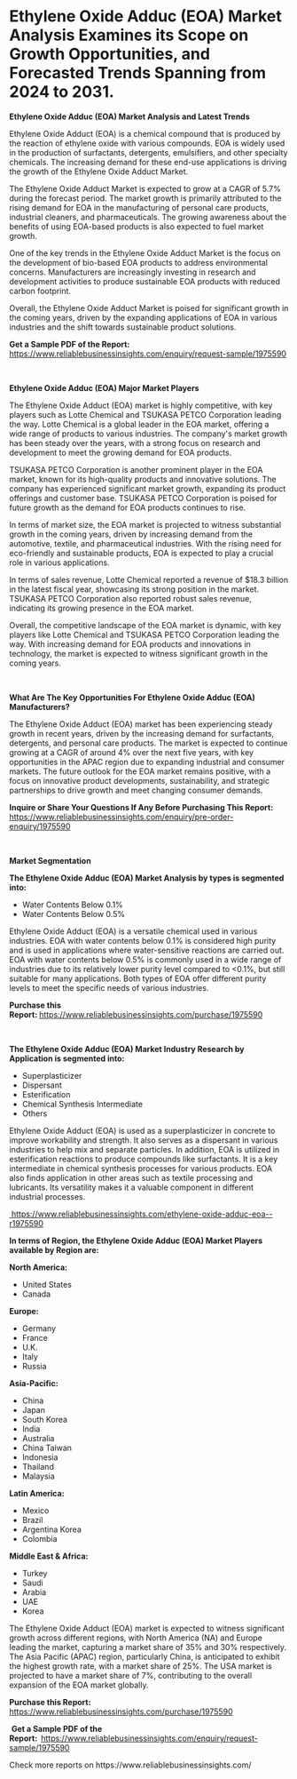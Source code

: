 <p><h1>Ethylene Oxide Adduc (EOA) Market Analysis Examines its Scope on Growth Opportunities, and Forecasted Trends Spanning from 2024 to 2031.</h1></p><p><strong>Ethylene Oxide Adduc (EOA) Market Analysis and Latest Trends</strong></p>
<p><p>Ethylene Oxide Adduct (EOA) is a chemical compound that is produced by the reaction of ethylene oxide with various compounds. EOA is widely used in the production of surfactants, detergents, emulsifiers, and other specialty chemicals. The increasing demand for these end-use applications is driving the growth of the Ethylene Oxide Adduct Market.</p><p>The Ethylene Oxide Adduct Market is expected to grow at a CAGR of 5.7% during the forecast period. The market growth is primarily attributed to the rising demand for EOA in the manufacturing of personal care products, industrial cleaners, and pharmaceuticals. The growing awareness about the benefits of using EOA-based products is also expected to fuel market growth.</p><p>One of the key trends in the Ethylene Oxide Adduct Market is the focus on the development of bio-based EOA products to address environmental concerns. Manufacturers are increasingly investing in research and development activities to produce sustainable EOA products with reduced carbon footprint.</p><p>Overall, the Ethylene Oxide Adduct Market is poised for significant growth in the coming years, driven by the expanding applications of EOA in various industries and the shift towards sustainable product solutions.</p></p>
<p><strong>Get a Sample PDF of the Report:&nbsp;</strong> <a href="https://www.reliablebusinessinsights.com/enquiry/request-sample/1975590">https://www.reliablebusinessinsights.com/enquiry/request-sample/1975590</a></p>
<p>&nbsp;</p>
<p><strong>Ethylene Oxide Adduc (EOA) Major Market Players</strong></p>
<p><p>The Ethylene Oxide Adduct (EOA) market is highly competitive, with key players such as Lotte Chemical and TSUKASA PETCO Corporation leading the way. Lotte Chemical is a global leader in the EOA market, offering a wide range of products to various industries. The company's market growth has been steady over the years, with a strong focus on research and development to meet the growing demand for EOA products.</p><p>TSUKASA PETCO Corporation is another prominent player in the EOA market, known for its high-quality products and innovative solutions. The company has experienced significant market growth, expanding its product offerings and customer base. TSUKASA PETCO Corporation is poised for future growth as the demand for EOA products continues to rise.</p><p>In terms of market size, the EOA market is projected to witness substantial growth in the coming years, driven by increasing demand from the automotive, textile, and pharmaceutical industries. With the rising need for eco-friendly and sustainable products, EOA is expected to play a crucial role in various applications.</p><p>In terms of sales revenue, Lotte Chemical reported a revenue of $18.3 billion in the latest fiscal year, showcasing its strong position in the market. TSUKASA PETCO Corporation also reported robust sales revenue, indicating its growing presence in the EOA market.</p><p>Overall, the competitive landscape of the EOA market is dynamic, with key players like Lotte Chemical and TSUKASA PETCO Corporation leading the way. With increasing demand for EOA products and innovations in technology, the market is expected to witness significant growth in the coming years.</p></p>
<p>&nbsp;</p>
<p><strong>What Are The Key Opportunities For Ethylene Oxide Adduc (EOA) Manufacturers?</strong></p>
<p><p>The Ethylene Oxide Adduct (EOA) market has been experiencing steady growth in recent years, driven by the increasing demand for surfactants, detergents, and personal care products. The market is expected to continue growing at a CAGR of around 4% over the next five years, with key opportunities in the APAC region due to expanding industrial and consumer markets. The future outlook for the EOA market remains positive, with a focus on innovative product developments, sustainability, and strategic partnerships to drive growth and meet changing consumer demands.</p></p>
<p><strong>Inquire or Share Your Questions If Any Before Purchasing This Report:</strong> <a href="https://www.reliablebusinessinsights.com/enquiry/pre-order-enquiry/1975590">https://www.reliablebusinessinsights.com/enquiry/pre-order-enquiry/1975590</a></p>
<p>&nbsp;</p>
<p><strong>Market Segmentation</strong></p>
<p><strong>The Ethylene Oxide Adduc (EOA) Market Analysis by types is segmented into:</strong></p>
<p><ul><li>Water Contents Below 0.1%</li><li>Water Contents Below 0.5%</li></ul></p>
<p><p>Ethylene Oxide Adduct (EOA) is a versatile chemical used in various industries. EOA with water contents below 0.1% is considered high purity and is used in applications where water-sensitive reactions are carried out. EOA with water contents below 0.5% is commonly used in a wide range of industries due to its relatively lower purity level compared to <0.1%, but still suitable for many applications. Both types of EOA offer different purity levels to meet the specific needs of various industries.</p></p>
<p><strong>Purchase this Report:&nbsp;</strong><a href="https://www.reliablebusinessinsights.com/purchase/1975590">https://www.reliablebusinessinsights.com/purchase/1975590</a></p>
<p>&nbsp;</p>
<p><strong>The Ethylene Oxide Adduc (EOA) Market Industry Research by Application is segmented into:</strong></p>
<p><ul><li>Superplasticizer</li><li>Dispersant</li><li>Esterification</li><li>Chemical Synthesis Intermediate</li><li>Others</li></ul></p>
<p><p>Ethylene Oxide Adduct (EOA) is used as a superplasticizer in concrete to improve workability and strength. It also serves as a dispersant in various industries to help mix and separate particles. In addition, EOA is utilized in esterification reactions to produce compounds like surfactants. It is a key intermediate in chemical synthesis processes for various products. EOA also finds application in other areas such as textile processing and lubricants. Its versatility makes it a valuable component in different industrial processes.</p></p>
<p><a href="https://www.reliablebusinessinsights.com/ethylene-oxide-adduc-eoa--r1975590">&nbsp;https://www.reliablebusinessinsights.com/ethylene-oxide-adduc-eoa--r1975590</a></p>
<p><strong>In terms of Region, the Ethylene Oxide Adduc (EOA) Market Players available by Region are:</strong></p>
<p>
    <p> <strong> North America: </strong>
        <ul>
            <li>United States</li>
            <li>Canada</li>
        </ul>
        </p> 
    <p> <strong> Europe: </strong>
        <ul>
            <li>Germany</li>
            <li>France</li>
            <li>U.K.</li>
            <li>Italy</li>
            <li>Russia</li>
        </ul>
        </p> 
    <p> <strong> Asia-Pacific: </strong>
        <ul>
            <li>China</li>
            <li>Japan</li>
            <li>South Korea</li>
            <li>India</li>
            <li>Australia</li>
            <li>China Taiwan</li>
            <li>Indonesia</li>
            <li>Thailand</li>
            <li>Malaysia</li>
        </ul>
        </p> 
    <p> <strong> Latin America: </strong>
        <ul>
            <li>Mexico</li>
            <li>Brazil</li>
            <li>Argentina Korea</li>
            <li>Colombia</li>
        </ul>
        </p> 
    <p> <strong> Middle East & Africa: </strong>
        <ul>
            <li>Turkey</li>
            <li>Saudi</li>
            <li>Arabia</li>
            <li>UAE</li>
            <li>Korea</li>
        </ul>
    </p>
    </p>
<p><p>The Ethylene Oxide Adduct (EOA) market is expected to witness significant growth across different regions, with North America (NA) and Europe leading the market, capturing a market share of 35% and 30% respectively. The Asia Pacific (APAC) region, particularly China, is anticipated to exhibit the highest growth rate, with a market share of 25%. The USA market is projected to have a market share of 7%, contributing to the overall expansion of the EOA market globally.</p></p>
<p><strong>Purchase this Report: </strong><a href="https://www.reliablebusinessinsights.com/purchase/1975590">https://www.reliablebusinessinsights.com/purchase/1975590</a></p>
<p>&nbsp;<strong>Get a Sample PDF of the Report:&nbsp;&nbsp;</strong><a href="https://www.reliablebusinessinsights.com/enquiry/request-sample/1975590">https://www.reliablebusinessinsights.com/enquiry/request-sample/1975590</a></p>
<p><strong></strong></p>
<p>Check more reports on https://www.reliablebusinessinsights.com/</p>